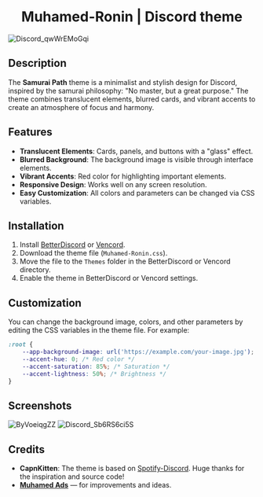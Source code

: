 <div align="center">  
  <h1>Muhamed-Ronin | Discord theme</h1>  
</div>  

![Discord_qwWrEMoGqi](https://github.com/user-attachments/assets/59d8bb2d-b4cd-44d6-8856-0e8a564aa715)

## Description
The **Samurai Path** theme is a minimalist and stylish design for Discord, inspired by the samurai philosophy: "No master, but a great purpose." The theme combines translucent elements, blurred cards, and vibrant accents to create an atmosphere of focus and harmony.

## Features
- **Translucent Elements**: Cards, panels, and buttons with a "glass" effect.
- **Blurred Background**: The background image is visible through interface elements.
- **Vibrant Accents**: Red color for highlighting important elements.
- **Responsive Design**: Works well on any screen resolution.
- **Easy Customization**: All colors and parameters can be changed via CSS variables.

## Installation
1. Install [BetterDiscord](https://betterdiscord.app/) or [Vencord](https://vencord.dev/).
2. Download the theme file (`Muhamed-Ronin.css`).
3. Move the file to the `Themes` folder in the BetterDiscord or Vencord directory.
4. Enable the theme in BetterDiscord or Vencord settings.

## Customization
You can change the background image, colors, and other parameters by editing the CSS variables in the theme file. For example:
```css
:root {
    --app-background-image: url('https://example.com/your-image.jpg'); /* Replace with your image */
    --accent-hue: 0; /* Red color */
    --accent-saturation: 85%; /* Saturation */
    --accent-lightness: 50%; /* Brightness */
}
```

## Screenshots
![ByVoeiqgZZ](https://github.com/user-attachments/assets/a940e699-7fff-4219-8b8a-f1416a9fb51f)
![Discord_Sb6RS6ci5S](https://github.com/user-attachments/assets/c1210347-6d86-4865-8eb2-f73c47df987d)


## Credits
- **CapnKitten**: The theme is based on [Spotify-Discord](https://github.com/CapnKitten/BetterDiscord/tree/master/Themes/Spotify-Discord). Huge thanks for the inspiration and source code!
- **[Muhamed Ads](https://github.com/muhamedlabs)** — for improvements and ideas.
